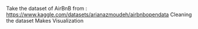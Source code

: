 Take the dataset of AirBnB from : https://www.kaggle.com/datasets/arianazmoudeh/airbnbopendata
Cleaning the dataset
Makes Visualization
